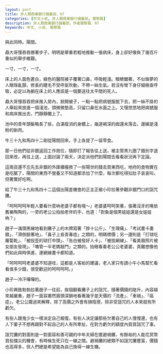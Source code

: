 ```yaml
---
layout: post
title: 非人類商業銀行儲蓄部，07
categories: [中文小说, 非人類商業銀行儲蓄部, 闇黎霜]
description: 非人類商業銀行儲蓄部，作者闇黎霜，07
keywords: 中文, 小说, 闇黎霜
---
```


與此同時。陽間。

贔大哥慢吞吞挪著步子，明明是舉重若輕地推動一張病床，身上卻好像負了幾百斤重似的舉步維艱。

一寸，一寸，一寸。

床上的人面色蒼白，綠色的醫院被子覆著口鼻，呼吸輕淺。眼瞼闔著，不似做夢的人眼珠亂顫，修長的睫毛不受呼氣吹動，不帶一絲生氣。若沒有彎下身仔細檢查呼吸，必定以為躺在床上的人應該是一個要送往太平間的死人。

贔大哥慢吞吞把床推入房內，掀開被子，一點一點把病號服脫下去，把一絲不掛的人舉起來放進一個淺池，頭微微墊高，只留口鼻在水面之上。又慢悠悠地把病號服和病床推出去，門靜靜闔上了。

池中的青年頭髮略長了些，白湛瘦消的身體上，幾道褐深的痂還未落去，邊緣是淺粉的新肉。



牛三十九和馬四十二剛從陽間回來，手上各提了一袋零食。

那一日他們從非銀返回工作崗位，隨即打了報告往上送，被主管黑九圈了錯別字退回來改，再往上送，上面討論了兩天，決定派他們到陽間去看看狀況再下定論。

這兩貨還不忘先去非銀的外匯櫃檯換了一些陽世的錢去買東西吃，地府的食物實在是吃膩了，陽間的東西不營養又不知道都添加了什麼，每次都吃得拉肚子哀哀叫，但著實好吃啊。

給了牛三十九和馬四十二這個出陽差機會的正主正被小珍拉著參觀非銀門口的詛咒攤。

「呵呵呵呵年輕人要看什麼吶老婆子都有哦～」老婆婆呵呵笑著，張著沒牙的嘴依舊樂陶陶的，一旁的老公公拍拍老伴的手，也道：「對象是個男娃娃還是女娃娃吶？」

趙子一滿頭黑線地看到攤子上的木牌寫著「胖十公斤」、「生理痛」、「考試畫卡畫錯」、「滑倒臉著地」、「鼻子上長青春痘」之類的，明碼標價；另一邊則是「打球吃蘿蔔乾」、「被投歪的球打中頭」、「告白被發好人卡」、「被拔網線」、「看美眉照片被女朋友發現」、「嚕管一半老媽敲門」之類的。抬眼看看老公公老婆婆，真難想像他們如此與時俱進，連網線畫卡都知道。

「呵呵呵呵老婆婆不知道哇，這都是人客給的建議，老人家只有請小牛小馬幫忙看看值多少錢，很受歡迎的呵呵呵呵。」

趙子一冷汗嘩嘩的。

小珍興致勃勃拉著趙子一往前，挨個翻看攤子上的詛咒，隨著價錢的陡升，內容越來越嚴重，趙子一面容肅然眉頭深鎖地看著幾乎是天價的「流產」、「車禍」、「癌症」，老公公踱過來解釋，除了高價之外會有損陰德，除非受詛咒的人本來就有所虧欠。

有些人跟鬼少女一樣決定自己報復，有些人決定讓那些欠著自己的人慢慢還，也有人下輩子不想再跟對不起自己的人有所牽扯，在對方虧欠的額度內買買詛咒了事。

詛咒攤的對面則是一對面容和善可親的中年夫婦在擺避禍攤，有餘裕的人能花冥幣買些擋災的機會，有時候生死只在一線之間。避禍攤的總類不如詛咒攤豐富，價錢也高得多，但人們總是希望能為自己換得一線生機。